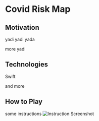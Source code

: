 # Covid Risk Map

## Motivation
yadi yadi yada

more yadi

## Technologies

Swift

and more

## How to Play

some instructions
![Instruction Screenshot](https://github.com/kittyjosh111/CovidRiskEvaluate/raw/master/Instructions.PNG)
